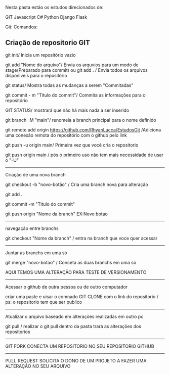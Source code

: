 Nesta pasta estão os estudos direcionados de:

GIT
Javascript
C#
Python
Django
Flask

Git:
Comandos:

Criação de repositorio GIT
-----------------------------------------------------------------------------------------

git init/ Inicia um repositório vazio

git add "Nome do arquivo"/ Envia os arquvios para um modo de stage(Preparado para commit)
    ou
git add . / Envia todos os arquivos disponiveis para o repositório

git status/ Mostra todas as mudanças a serem "Commitadas"

git commit - m "Titulo do commit"/ Commita as informações para o repositório 

GIT STATUS/ mostrará que não há mais nada a ser inserido

git branch -M "main"/ renomeia a branch principal para o nome definido

git remote add origin https://github.com/RhyanLucca/EstudosGit /Adiciona uma conexão remota do repositório com o github pelo link

git push -u origin main/ Primeira vez que você cria o repositorio

git push origin main / pós o primeiro uso não tem mais necessidade de usar o "-U"

---------------------------------------------------------------------------------------
Criação de uma nova branch

git checkout -b "novo-botão" / Cria uma branch nova para alteração

git add .

git commit -m "Titulo do commit"

git push origin "Nome da branch" EX:Novo botao 

---------------------------------------------------------------------------------------
navegação entre branchs

git checkout "Nome da branch" / entra na branch que voce quer acessar

---------------------------------------------------------------------------------------
Juntar as branchs em uma só

git merge "novo-botao" / Conceta as duas branchs em uma só


AQUI TEMOS UMA ALTERAÇÃO PARA TESTE DE VERSIONAMENTO

---------------------------------------------------------------------------------------
Acessar o github de outra pessoa ou de outro computador

criar uma paste e uisar o comnado GIT CLONE com o link do repositorio / ps: o repositorio tem que ser publico

---------------------------------------------------------------------------------------
Atualizar o arquivo baseado em alterações realizadas em outro pc

git pull / realizar o git pull dentro da pasta trará as alterações dos repositorios

---------------------------------------------------------------------------------------
GIT FORK CONECTA UM REPOSITORIO NO SEU REPOSITORIO GITHUB

---------------------------------------------------------------------------------------
PULL REQUEST SOLICITA O DONO DE UM PROJETO A FAZER UMA ALTERAÇÃO NO SEU ARQUIVO  